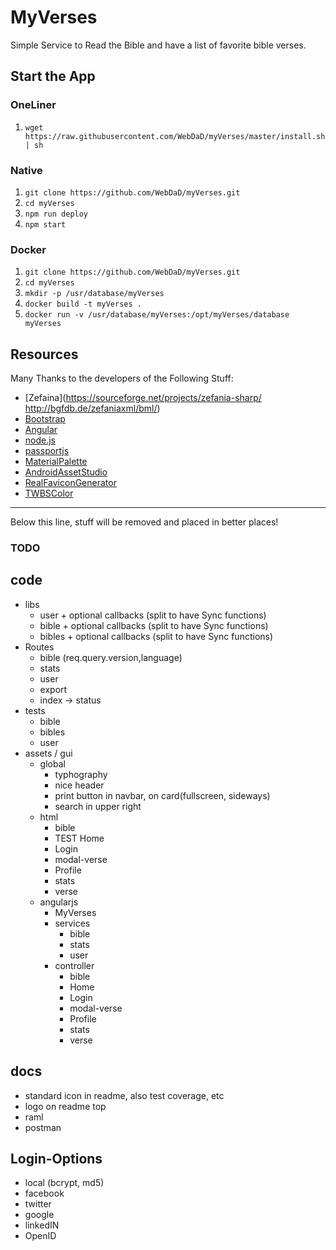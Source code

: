 # MyVerses
Simple Service to Read the Bible and have a list of favorite bible verses.

## Start the App

### OneLiner
1. `wget https://raw.githubusercontent.com/WebDaD/myVerses/master/install.sh | sh`

### Native
1. `git clone https://github.com/WebDaD/myVerses.git`
2. `cd myVerses`
3. `npm run deploy`
4. `npm start`

### Docker
1. `git clone https://github.com/WebDaD/myVerses.git`
2. `cd myVerses`
3. `mkdir -p /usr/database/myVerses`
3. `docker build -t myVerses .`
4. `docker run -v /usr/database/myVerses:/opt/myVerses/database myVerses`

## Resources
Many Thanks to the developers of the Following Stuff:
* [Zefaina](https://sourceforge.net/projects/zefania-sharp/ http://bgfdb.de/zefaniaxml/bml/)
* [Bootstrap](http://getbootstrap.com/)
* [Angular](https://angularjs.org/)
* [node.js](https://nodejs.org/en/)
* [passportjs](http://passportjs.org/)
* [MaterialPalette](https://www.materialpalette.com/green/amber)
* [AndroidAssetStudio](https://romannurik.github.io/AndroidAssetStudio/icons-launcher.html)
* [RealFaviconGenerator](http://realfavicongenerator.net/)
* [TWBSColor](http://work.smarchal.com/twbscolor/)

---
Below this line, stuff will be removed and placed in better places!
### TODO

## code
* libs
  * user + optional callbacks (split to have Sync functions)
  * bible + optional callbacks (split to have Sync functions)
  * bibles + optional callbacks (split to have Sync functions)
* Routes
  * bible (req.query.version,language)
  * stats
  * user
  * export
  * index -> status
* tests
  * bible
  * bibles
  * user
* assets / gui
  * global
    * typhography
    * nice header
    * print button in navbar, on card(fullscreen, sideways)
    * search in upper right
  * html
    * bible
    * TEST Home
    * Login
    * modal-verse
    * Profile
    * stats
    * verse
  * angularjs
    * MyVerses
    * services
      * bible
      * stats
      * user
    * controller
      * bible
      * Home
      * Login
      * modal-verse
      * Profile
      * stats
      * verse

## docs
* standard icon in readme, also test coverage, etc
* logo on readme top
* raml
* postman


## Login-Options
* local (bcrypt, md5)
* facebook
* twitter
* google
* linkedIN
* OpenID
